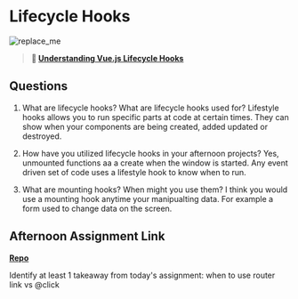 # Lifecycle Hooks

![replace_me](https://codeworks.blob.core.windows.net/public/assets/img/illustrations/placeholder.svg)

> **📖 [Understanding Vue.js Lifecycle Hooks](https://codeworksacademy.com/fs-student-guide/resources/wk6/03-Vue-Lifecycle-Hooks)**

## Questions

1. What are lifecycle hooks? What are lifecycle hooks used for?
Lifestyle hooks allows you to run specific parts at code at certain times. They can show when your components are being created, added updated or destroyed.
2. How have you utilized lifecycle hooks in your afternoon projects?
Yes, unmounted functions aa a create when the window is started. Any event driven set of code uses a lifestyle hook to know when to run. 

3. What are mounting hooks? When might you use them?
I think you would use a mounting hook anytime your manipualting data. For example a form used to change data on the screen. 

## Afternoon Assignment Link

**[Repo](https://github.com/M-Walker32/spring22-gregslist-vue)**

Identify at least 1 takeaway from today's assignment: when to use router link vs @click 
